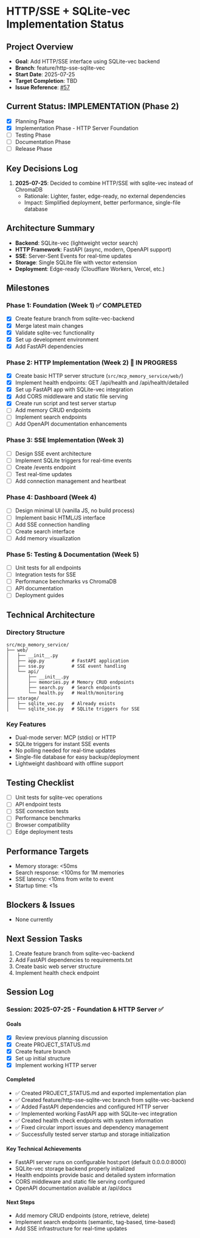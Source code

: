 # HTTP/SSE + SQLite-vec Implementation Status

## Project Overview
- **Goal**: Add HTTP/SSE interface using SQLite-vec backend
- **Branch**: feature/http-sse-sqlite-vec
- **Start Date**: 2025-07-25
- **Target Completion**: TBD
- **Issue Reference**: [#57](https://github.com/doobidoo/mcp-memory-service/issues/57)

## Current Status: IMPLEMENTATION (Phase 2)
- [x] Planning Phase
- [x] Implementation Phase - HTTP Server Foundation
- [ ] Testing Phase
- [ ] Documentation Phase
- [ ] Release Phase

## Key Decisions Log
1. **2025-07-25**: Decided to combine HTTP/SSE with sqlite-vec instead of ChromaDB
   - Rationale: Lighter, faster, edge-ready, no external dependencies
   - Impact: Simplified deployment, better performance, single-file database

## Architecture Summary
- **Backend**: SQLite-vec (lightweight vector search)
- **HTTP Framework**: FastAPI (async, modern, OpenAPI support)
- **SSE**: Server-Sent Events for real-time updates
- **Storage**: Single SQLite file with vector extension
- **Deployment**: Edge-ready (Cloudflare Workers, Vercel, etc.)

## Milestones

### Phase 1: Foundation (Week 1) ✅ COMPLETED
- [x] Create feature branch from sqlite-vec-backend
- [x] Merge latest main changes
- [x] Validate sqlite-vec functionality
- [x] Set up development environment
- [x] Add FastAPI dependencies

### Phase 2: HTTP Implementation (Week 2) 🚧 IN PROGRESS
- [x] Create basic HTTP server structure (`src/mcp_memory_service/web/`)
- [x] Implement health endpoints: GET /api/health and /api/health/detailed
- [x] Set up FastAPI app with SQLite-vec integration
- [x] Add CORS middleware and static file serving
- [x] Create run script and test server startup
- [ ] Add memory CRUD endpoints
- [ ] Implement search endpoints
- [ ] Add OpenAPI documentation enhancements

### Phase 3: SSE Implementation (Week 3)
- [ ] Design SSE event architecture
- [ ] Implement SQLite triggers for real-time events
- [ ] Create /events endpoint
- [ ] Test real-time updates
- [ ] Add connection management and heartbeat

### Phase 4: Dashboard (Week 4)
- [ ] Design minimal UI (vanilla JS, no build process)
- [ ] Implement basic HTML/JS interface
- [ ] Add SSE connection handling
- [ ] Create search interface
- [ ] Add memory visualization

### Phase 5: Testing & Documentation (Week 5)
- [ ] Unit tests for all endpoints
- [ ] Integration tests for SSE
- [ ] Performance benchmarks vs ChromaDB
- [ ] API documentation
- [ ] Deployment guides

## Technical Architecture

### Directory Structure
```
src/mcp_memory_service/
├── web/
│   ├── __init__.py
│   ├── app.py          # FastAPI application
│   ├── sse.py          # SSE event handling
│   └── api/
│       ├── __init__.py
│       ├── memories.py # Memory CRUD endpoints
│       ├── search.py   # Search endpoints
│       └── health.py   # Health/monitoring
├── storage/
│   ├── sqlite_vec.py   # Already exists
│   └── sqlite_sse.py   # SQLite triggers for SSE
```

### Key Features
- Dual-mode server: MCP (stdio) or HTTP
- SQLite triggers for instant SSE events
- No polling needed for real-time updates
- Single-file database for easy backup/deployment
- Lightweight dashboard with offline support

## Testing Checklist
- [ ] Unit tests for sqlite-vec operations
- [ ] API endpoint tests
- [ ] SSE connection tests
- [ ] Performance benchmarks
- [ ] Browser compatibility
- [ ] Edge deployment tests

## Performance Targets
- Memory storage: <50ms
- Search response: <100ms for 1M memories
- SSE latency: <10ms from write to event
- Startup time: <1s

## Blockers & Issues
- None currently

## Next Session Tasks
1. Create feature branch from sqlite-vec-backend
2. Add FastAPI dependencies to requirements.txt
3. Create basic web server structure
4. Implement health check endpoint

## Session Log

### Session: 2025-07-25 - Foundation & HTTP Server ✅
#### Goals
- [x] Review previous planning discussion
- [x] Create PROJECT_STATUS.md
- [x] Create feature branch
- [x] Set up initial structure
- [x] Implement working HTTP server

#### Completed
- ✅ Created PROJECT_STATUS.md and exported implementation plan
- ✅ Created feature/http-sse-sqlite-vec branch from sqlite-vec-backend
- ✅ Added FastAPI dependencies and configured HTTP server
- ✅ Implemented working FastAPI app with SQLite-vec integration
- ✅ Created health check endpoints with system information
- ✅ Fixed circular import issues and dependency management
- ✅ Successfully tested server startup and storage initialization

#### Key Technical Achievements
- FastAPI server runs on configurable host:port (default 0.0.0.0:8000)
- SQLite-vec storage backend properly initialized
- Health endpoints provide basic and detailed system information
- CORS middleware and static file serving configured
- OpenAPI documentation available at /api/docs

#### Next Steps
- Add memory CRUD endpoints (store, retrieve, delete)
- Implement search endpoints (semantic, tag-based, time-based)
- Add SSE infrastructure for real-time updates